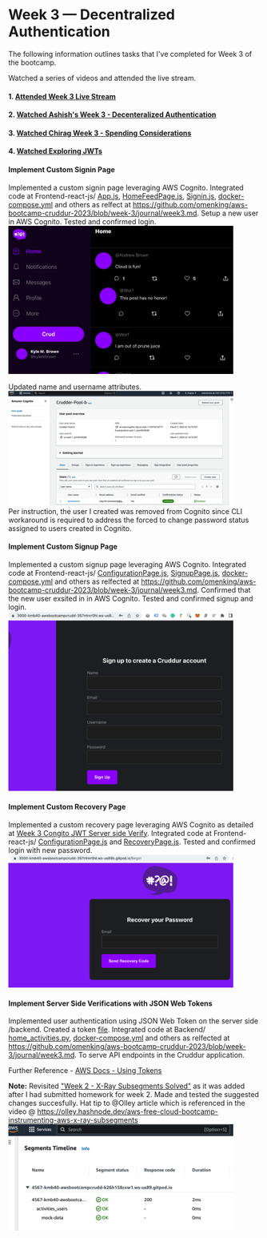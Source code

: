 # Week 3 — Decentralized Authentication

The following information outlines tasks that I've completed for Week 3 of the bootcamp.

Watched a series of videos and attended the live stream.
#### 1. [Attended Week 3 Live Stream](#) 
#### 2. [Watched Ashish's Week 3 - Decenteralized Authentication](https://www.youtube.com/watch?v=tEJIeII66pY&list=PLBfufR7vyJJ7k25byhRXJldB5AiwgNnWv&index=39) 
#### 3. [Watched Chirag Week 3 - Spending Considerations](#) 
#### 4. [Watched Exploring JWTs](https://www.youtube.com/watch?v=nJjbI4BbasU&list=PLBfufR7vyJJ7k25byhRXJldB5AiwgNnWv&index=43)

#### Implement Custom Signin Page
Implemented a custom signin page leveraging AWS Cognito. Integrated code at Frontend-react-js/ [App.js](https://github.com/kmb40/aws-bootcamp-cruddur-2023/blob/week-3/frontend-react-js/src/App.js), [HomeFeedPage.js](https://github.com/kmb40/aws-bootcamp-cruddur-2023/blob/week-3/frontend-react-js/src/pages/HomeFeedPage.js), [Signin.js](https://github.com/kmb40/aws-bootcamp-cruddur-2023/blob/week-3/frontend-react-js/src/pages/SigninPage.js), [docker-compose.yml](https://github.com/kmb40/aws-bootcamp-cruddur-2023/blob/week-3/docker-compose.yml) and others as relfect at https://github.com/omenking/aws-bootcamp-cruddur-2023/blob/week-3/journal/week3.md. Setup a new user in AWS Cognito. Tested and confirmed login.  
<img src="/assets/cruddur-signed-in.png" width="450">  

Updated name and username attributes.  
<img src="/assets/cruddur-user-pool-b.png" width="450">  
Per instruction, the user I created was removed from Cognito since CLI workaround is required to address the forced to change password status assigned to users created in Cognito.

#### Implement Custom Signup Page
Implemented a custom signup page leveraging AWS Cognito. Integrated code at Frontend-react-js/ [ConfigurationPage.js](https://github.com/kmb40/aws-bootcamp-cruddur-2023/blob/week-3/frontend-react-js/src/pages/ConfirmationPage.js), [SignupPage.js](https://github.com/kmb40/aws-bootcamp-cruddur-2023/blob/week-3/frontend-react-js/src/pages/SignupPage.js), [docker-compose.yml](https://github.com/kmb40/aws-bootcamp-cruddur-2023/blob/week-3/docker-compose.yml) and others as relfected at https://github.com/omenking/aws-bootcamp-cruddur-2023/blob/week-3/journal/week3.md. Confirmed that the new user exsited in in AWS Cognito. Tested and confirmed signup and login.  
<img src="/assets/signup-page.png" width="450">  

#### Implement Custom Recovery Page
Implemented a custom recovery page leveraging AWS Cognito as detailed at [Week 3 Congito JWT Server side Verify](https://www.youtube.com/watch?v=d079jccoG-M&list=PLBfufR7vyJJ7k25byhRXJldB5AiwgNnWv&index=42). Integrated code at Frontend-react-js/ [ConfigurationPage.js](https://github.com/kmb40/aws-bootcamp-cruddur-2023/blob/week-3/frontend-react-js/src/pages/ConfirmationPage.js) and [RecoveryPage.js](https://github.com/kmb40/aws-bootcamp-cruddur-2023/blob/week-3/frontend-react-js/src/pages/RecoverPage.js). Tested and confirmed login with new password.  
<img src="/assets/recover-page.png" width="450">  

#### Implement Server Side Verifications with JSON Web Tokens
Implemented user authentication using JSON Web Token on the server side /backend. Created a token [file](https://github.com/omenking/aws-bootcamp-cruddur-2023/blob/week-3-improved-ui/backend-flask/lib/cognito_jwt_token.py). Integrated code at Backend/ [home_activities.py](https://github.com/omenking/aws-bootcamp-cruddur-2023/blob/week-3-improved-ui/backend-flask/services/home_activities.py), [docker-compose.yml](https://github.com/kmb40/aws-bootcamp-cruddur-2023/blob/week-3/docker-compose.yml) and others as relfected at https://github.com/omenking/aws-bootcamp-cruddur-2023/blob/week-3/journal/week3.md. To serve API endpoints in the Cruddur application.   

Further Reference - [AWS Docs - Using Tokens](https://docs.aws.amazon.com/cognito/latest/developerguide/amazon-cognito-user-pools-using-tokens-with-identity-providers.html)

**Note:** Revisited ["Week 2 - X-Ray Subsegments Solved"](https://www.youtube.com/watch?v=4SGTW0Db5y0&list=PLBfufR7vyJJ7k25byhRXJldB5AiwgNnWv&index=38) as it was added after I had submitted homework for week 2. Made and tested the suggested changes succesfully. Hat tip to @Olley article which is referenced in the video @ https://olley.hashnode.dev/aws-free-cloud-bootcamp-instrumenting-aws-x-ray-subsegments  
<img src="/assets/xray-subsegment.png" width="450">  
